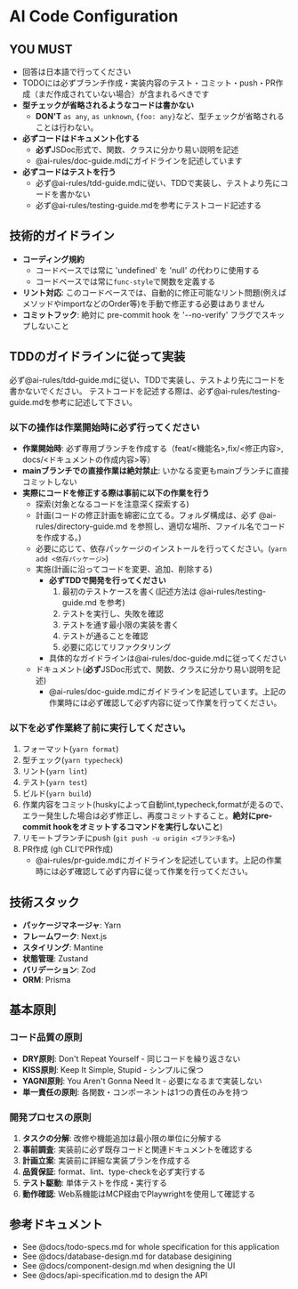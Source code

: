 # AI Code Configuration

## YOU MUST

- 回答は日本語で行ってください
- TODOには必ずブランチ作成・実装内容のテスト・コミット・push・PR作成（まだ作成されていない場合）が含まれるべきです
- **型チェックが省略されるようなコードは書かない**
  - **DON'T** `as any`, `as unknown`, `{foo: any}`など、型チェックが省略されることは行わない。
- **必ずコードはドキュメント化する**
  - **必ず**JSDoc形式で、関数、クラスに分かり易い説明を記述
  - @ai-rules/doc-guide.mdにガイドラインを記述しています
- **必ずコードはテストを行う**
  - 必ず@ai-rules/tdd-guide.mdに従い、TDDで実装し、テストより先にコードを書かない
  - 必ず@ai-rules/testing-guide.mdを参考にテストコード記述する

## 技術的ガイドライン

- **コーディング規約**
  - コードベースでは常に 'undefined' を 'null' の代わりに使用する
  - コードベースでは常に`func-style`で関数を定義する
- **リント対応**: このコードベースでは、自動的に修正可能なリント問題(例えばメソッドやimportなどのOrder等)を手動で修正する必要はありません
- **コミットフック**: 絶対に pre-commit hook を '--no-verify' フラグでスキップしないこと

## TDDのガイドラインに従って実装

必ず@ai-rules/tdd-guide.mdに従い、TDDで実装し、テストより先にコードを書かないでください。
テストコードを記述する際は、必ず@ai-rules/testing-guide.mdを参考に記述して下さい。

### **以下の操作は作業開始時に必ず行ってください**

- **作業開始時**: 必ず専用ブランチを作成する（feat/<機能名>,fix/<修正内容>, docs/<ドキュメントの作成内容>等）
- **mainブランチでの直接作業は絶対禁止**: いかなる変更もmainブランチに直接コミットしない
- **実際にコードを修正する際は事前に以下の作業を行う**
  - 探索(対象となるコードを注意深く探索する)
  - 計画(コードの修正計画を綿密に立てる。フォルダ構成は、必ず @ai-rules/directory-guide.md を参照し、適切な場所、ファイル名でコードを作成する。)
  - 必要に応じて、依存パッケージのインストールを行ってください。(`yarn add <依存パッケージ>`)
  - 実施(計画に沿ってコードを変更、追加、削除する)
    - **必ずTDDで開発を行ってください**
      1. 最初のテストケースを書く(記述方法は @ai-rules/testing-guide.md を参考)
      2. テストを実行し、失敗を確認
      3. テストを通す最小限の実装を書く
      4. テストが通ることを確認
      5. 必要に応じてリファクタリング
    - 具体的なガイドラインは@ai-rules/doc-guide.mdに従ってください
  - ドキュメント(**必ず**JSDoc形式で、関数、クラスに分かり易い説明を記述)
    - @ai-rules/doc-guide.mdにガイドラインを記述しています。上記の作業時には必ず確認して必ず内容に従って作業を行ってください。

### **以下を必ず作業終了前に実行してください。**

1. フォーマット(`yarn format`)
2. 型チェック(`yarn typecheck`)
3. リント(`yarn lint`)
4. テスト(`yarn test`)
5. ビルド(`yarn build`)
6. 作業内容をコミット(huskyによって自動lint,typecheck,formatが走るので、エラー発生した場合は必ず修正し、再度コミットすること。**絶対にpre-commit hookをオミットするコマンドを実行しないこと**)
7. リモートブランチにpush (`git push -u origin <ブランチ名>`)
8. PR作成 (gh CLIでPR作成)
   - @ai-rules/pr-guide.mdにガイドラインを記述しています。上記の作業時には必ず確認して必ず内容に従って作業を行ってください。

## 技術スタック

- **パッケージマネージャ**: Yarn
- **フレームワーク**: Next.js
- **スタイリング**: Mantine
- **状態管理**: Zustand
- **バリデーション**: Zod
- **ORM**: Prisma

## 基本原則

### コード品質の原則

- **DRY原則**: Don't Repeat Yourself - 同じコードを繰り返さない
- **KISS原則**: Keep It Simple, Stupid - シンプルに保つ
- **YAGNI原則**: You Aren't Gonna Need It - 必要になるまで実装しない
- **単一責任の原則**: 各関数・コンポーネントは1つの責任のみを持つ

### 開発プロセスの原則

1. **タスクの分解**: 改修や機能追加は最小限の単位に分解する
2. **事前調査**: 実装前に必ず既存コードと関連ドキュメントを確認する
3. **計画立案**: 実装前に詳細な実装プランを作成する
4. **品質保証**: format、lint、type-checkを必ず実行する
5. **テスト駆動**: 単体テストを作成・実行する
6. **動作確認**: Web系機能はMCP経由でPlaywrightを使用して確認する

## 参考ドキュメント

- See @docs/todo-specs.md for whole specification for this application
- See @docs/database-design.md for database desigining
- See @docs/component-design.md when designing the UI
- See @docs/api-specification.md to design the API
